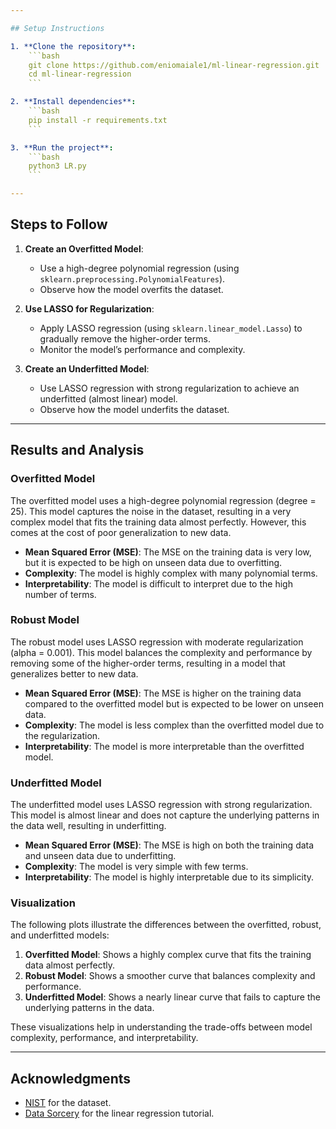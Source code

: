 ```yaml
---

## Setup Instructions

1. **Clone the repository**:
    ```bash
    git clone https://github.com/eniomaiale1/ml-linear-regression.git
    cd ml-linear-regression
    ```

2. **Install dependencies**:
    ```bash
    pip install -r requirements.txt
    ```

3. **Run the project**:
    ```bash
    python3 LR.py
    ```

---
```


## Steps to Follow

1. **Create an Overfitted Model**:

   - Use a high-degree polynomial regression (using `sklearn.preprocessing.PolynomialFeatures`).
   - Observe how the model overfits the dataset.

2. **Use LASSO for Regularization**:

   - Apply LASSO regression (using `sklearn.linear_model.Lasso`) to gradually remove the higher-order terms.
   - Monitor the model’s performance and complexity.

3. **Create an Underfitted Model**:
   - Use LASSO regression with strong regularization to achieve an underfitted (almost linear) model.
   - Observe how the model underfits the dataset.

---

## Results and Analysis

### Overfitted Model

The overfitted model uses a high-degree polynomial regression (degree = 25). This model captures the noise in the dataset, resulting in a very complex model that fits the training data almost perfectly. However, this comes at the cost of poor generalization to new data.

- **Mean Squared Error (MSE)**: The MSE on the training data is very low, but it is expected to be high on unseen data due to overfitting.
- **Complexity**: The model is highly complex with many polynomial terms.
- **Interpretability**: The model is difficult to interpret due to the high number of terms.

### Robust Model

The robust model uses LASSO regression with moderate regularization (alpha = 0.001). This model balances the complexity and performance by removing some of the higher-order terms, resulting in a model that generalizes better to new data.

- **Mean Squared Error (MSE)**: The MSE is higher on the training data compared to the overfitted model but is expected to be lower on unseen data.
- **Complexity**: The model is less complex than the overfitted model due to the regularization.
- **Interpretability**: The model is more interpretable than the overfitted model.

### Underfitted Model

The underfitted model uses LASSO regression with strong regularization. This model is almost linear and does not capture the underlying patterns in the data well, resulting in underfitting.

- **Mean Squared Error (MSE)**: The MSE is high on both the training data and unseen data due to underfitting.
- **Complexity**: The model is very simple with few terms.
- **Interpretability**: The model is highly interpretable due to its simplicity.

### Visualization

The following plots illustrate the differences between the overfitted, robust, and underfitted models:

1. **Overfitted Model**: Shows a highly complex curve that fits the training data almost perfectly.
2. **Robust Model**: Shows a smoother curve that balances complexity and performance.
3. **Underfitted Model**: Shows a nearly linear curve that fails to capture the underlying patterns in the data.

These visualizations help in understanding the trade-offs between model complexity, performance, and interpretability.

---

## Acknowledgments

- [NIST](https://www.nist.gov/) for the dataset.
- [Data Sorcery](https://data-sorcery.org/) for the linear regression tutorial.
